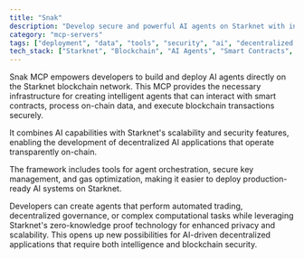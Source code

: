 ```yaml
---
title: "Snak"
description: "Develop secure and powerful AI agents on Starknet with integrated blockchain capabilities and smart contract interactions."
category: "mcp-servers"
tags: ["deployment", "data", "tools", "security", "ai", "decentralized applications", "agent orchestration", "key management", "gas optimization"]
tech_stack: ["Starknet", "Blockchain", "AI Agents", "Smart Contracts", "Zero-Knowledge Proofs", "Decentralized Governance", "Automated Trading"]
---
```


Snak MCP empowers developers to build and deploy AI agents directly on the Starknet blockchain network. This MCP provides the necessary infrastructure for creating intelligent agents that can interact with smart contracts, process on-chain data, and execute blockchain transactions securely.

It combines AI capabilities with Starknet's scalability and security features, enabling the development of decentralized AI applications that operate transparently on-chain.

The framework includes tools for agent orchestration, secure key management, and gas optimization, making it easier to deploy production-ready AI systems on Starknet. 

Developers can create agents that perform automated trading, decentralized governance, or complex computational tasks while leveraging Starknet's zero-knowledge proof technology for enhanced privacy and scalability. This opens up new possibilities for AI-driven decentralized applications that require both intelligence and blockchain security.